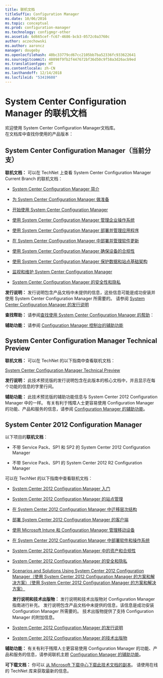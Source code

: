 ```yaml
---
title: 联机文档
titleSuffix: Configuration Manager
ms.date: 10/06/2016
ms.topic: conceptual
ms.prod: configuration-manager
ms.technology: configmgr-other
ms.assetid: 6d665cef-fc67-4686-bcb3-0572c0a3760c
author: aczechowski
ms.author: aaroncz
manager: dougeby
ms.openlocfilehash: 40bc33779cd67cc2105bb7ba52336fc933622641
ms.sourcegitcommit: 48098f9fb2f447672bf36d50c9f58a3d26acb9ed
ms.translationtype: HT
ms.contentlocale: zh-CN
ms.lasthandoff: 12/14/2018
ms.locfileid: "53419608"
---
```

# <a name="online-documentation-for-system-center-configuration-manager"></a>System Center Configuration Manager 的联机文档


欢迎使用 System Center Configuration Manager文档库。  
在文档库中查找你使用的产品版本：  

## <a name="system-center-configuration-manager-current-branch"></a>System Center Configuration Manager（当前分支）  
**联机文档：** 可以在 TechNet 上查看 System Center Configuration Manager Current Branch 的联机文档：  

-   [System Center Configuration Manager 简介](https://technet.microsoft.com/library/mt622715.aspx)  

-   [为 System Center Configuration Manager 做准备](https://technet.microsoft.com/library/mt608540.aspx)  

-   [开始使用 System Center Configuration Manager](https://technet.microsoft.com/library/mt608544.aspx)  

-   [使用 System Center Configuration Manager 管理企业操作系统](https://technet.microsoft.com/library/mt627933.aspx)  

-   [使用 System Center Configuration Manager 部署并管理应用程序](https://technet.microsoft.com/library/mt627959.aspx)  

-   [在 System Center Configuration Manager 中部署并管理软件更新](https://technet.microsoft.com/library/mt634340.aspx)  

-   [使用 System Center Configuration Manager 确保设备的合规性](https://technet.microsoft.com/library/mt595717.aspx)  

-   [使用 System Center Configuration Manager 保护数据和站点基础架构](https://technet.microsoft.com/library/mt613161.aspx)  

-   [监视和维护 System Center Configuration Manager](https://technet.microsoft.com/library/mt612855.aspx)  

-   [System Center Configuration Manager 的安全性和隐私](https://technet.microsoft.com/library/mt622694.aspx)  

**发行说明：** 发行说明包含产品文档中未提供的信息，这些信息可能是成功安装并使用 System Center Configuration Manager 所需要的。 请参阅 [System Center Configuration Manager 的发行说明](https://technet.microsoft.com/library/mt592024.aspx)  

**查找帮助：** 请参阅[查找使用 System Center Configuration Manager 的帮助](https://technet.microsoft.com/library/mt628521.aspx)：  

**辅助功能：** 请参阅 [Configuration Manager 控制台的辅助功能](https://technet.microsoft.com/library/mt628521.aspx)  


## <a name="system-center-configuration-manager-technical-preview"></a>System Center Configuration Manager Technical Preview  
**联机文档：** 可以在 TechNet 的以下指南中查看联机文档：  

 [System Center Configuration Manager Technical Preview](https://go.microsoft.com/fwlink/p/?LinkId=534001)  

**发行说明：** 此技术预览版的发行说明包含在此版本的核心文档中，并且显示在每个功能的信息的字里行间。  

**辅助功能：** 此技术预览版的辅助功能信息与 System Center 2012 Configuration Manager 中的一样。 有关有利于残障人士更容易使用 Configuration Manager 的功能、产品和服务的信息，请参阅 [Configuration Manager 的辅助功能](http://go.microsoft.com/fwlink/p/?LinkId=258586)。  

## <a name="system-center-2012-configuration-manager"></a>System Center 2012 Configuration Manager  
以下项目的**联机文档**：  

-   不带 Service Pack、SP1 和 SP2 的 System Center 2012 Configuration Manager  

-   不带 Service Pack、SP1 的 System Center 2012 R2 Configuration Manager  

可以在 TechNet 的以下指南中查看联机文档：  

- [System Center 2012 Configuration Manager 入门](https://go.microsoft.com/fwlink/p/?LinkId=210632)  

- [System Center 2012 Configuration Manager 的站点管理](https://go.microsoft.com/fwlink/p/?LinkId=210636)  

- [在 System Center 2012 Configuration Manager 中迁移层次结构](https://go.microsoft.com/fwlink/p/?LinkId=210645)  

- [部署 System Center 2012 Configuration Manager 的客户端](https://go.microsoft.com/fwlink/p/?LinkId=210638)  

- [使用 Microsoft Intune 和 Configuration Manager 管理移动设备](https://go.microsoft.com/fwlink/?LinkId=529959)  

- [在 System Center 2012 Configuration Manager 中部署软件和操作系统](https://go.microsoft.com/fwlink/p/?LinkId=210635)  

- [System Center 2012 Configuration Manager 中的资产和合规性](https://go.microsoft.com/fwlink/p/?LinkId=210639)  

- [System Center 2012 Configuration Manager 的安全和隐私](https://go.microsoft.com/fwlink/p/?LinkId=210640)  

- [Scenarios and Solutions Using System Center 2012 Configuration Manager（使用 System Center 2012 Configuration Manager 的方案和解决方案）（使用 System Center 2012 Configuration Manager 的方案和解决方案）](https://go.microsoft.com/fwlink/p/?LinkId=290889)  

  **发行说明和技术出版物：** 发行说明和技术出版物对 Configuration Manager 指南进行补充。 发行说明包含产品文档中未提供的信息，该信息是成功安装 Configuration Manager 所需要的。 技术出版物提供了支持 Configuration Manager 的附加信息。  

- [System Center 2012 Configuration Manager 的发行说明](http://go.microsoft.com/fwlink/?LinkId=529437)  

- [System Center 2012 Configuration Manager 的技术出版物](http://go.microsoft.com/fwlink/p/?LinkId=261032)  

**辅助功能：** 有关有利于残障人士更容易使用 Configuration Manager 的功能、产品和服务的信息，请参阅联机主题 [Configuration Manager 的辅助功能](http://go.microsoft.com/fwlink/p/?LinkId=258586)。  

**可下载文档：** 你可以 [从 Microsoft 下载中心下载此技术文档的副本](http://go.microsoft.com/fwlink/?LinkId=253643)。 请使用在线的 TechNet 库来获取最新的信息。
